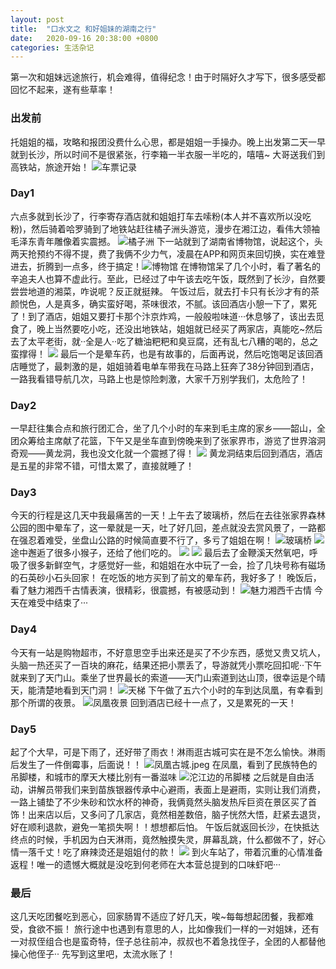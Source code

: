 ```yaml
---
layout: post
title:  "口水文之 和好姐妹的湖南之行"
date:   2020-09-16 20:38:00 +0800
categories: 生活杂记
---
```


第一次和姐妹远途旅行，机会难得，值得纪念！由于时隔好久才写下，很多感受都回忆不起来，遂有些草率！
### 出发前
托姐姐的福，攻略和报团没费什么心思，都是姐姐一手操办。晚上出发第二天一早就到长沙，所以时间不是很紧张，行李箱一半衣服一半吃的，嘻嘻~
大哥送我们到高铁站，旅途开始！
![车票记录](https://upload-images.jianshu.io/upload_images/3981371-39d922634db7fad6.jpeg?imageMogr2/auto-orient/strip%7CimageView2/2/w/1240)
### Day1
六点多就到长沙了，行李寄存酒店就和姐姐打车去嗦粉(本人并不喜欢所以没吃粉)，然后骑着哈罗骑到了地铁站赶往橘子洲头游览，漫步在湘江边，看伟大领袖毛泽东青年雕像着实震撼。
![橘子洲](https://upload-images.jianshu.io/upload_images/3981371-965019683ed31742.jpeg?imageMogr2/auto-orient/strip%7CimageView2/2/w/1240)
下一站就到了湖南省博物馆，说起这个，头两天抢预约不得不提，费了我俩不少力气，凌晨在APP和网页来回切换，实在难登进去，折腾到一点多，终于搞定！![博物馆](https://upload-images.jianshu.io/upload_images/3981371-97dce2e3924c70d1.jpeg?imageMogr2/auto-orient/strip%7CimageView2/2/w/1240)
在博物馆呆了几个小时，看了著名的辛追夫人也算不虚此行。至此，已经过了中午该去吃午饭，既然到了长沙，自然要尝尝地道的湘菜，咋说呢？反正就挺辣。
午饭过后，就去打卡只有长沙才有的茶颜悦色，人是真多，确实蛮好喝，茶味很浓，不腻。该回酒店小憩一下了，累死了！到了酒店，姐姐又要打卡那个汴京炸鸡，一般般啦味道···休息够了，该出去觅食了，晚上当然要吃小吃，还没出地铁站，姐姐就已经买了两家店，真能吃~然后去了太平老街，就··全是人··吃了糖油粑粑和臭豆腐，还有乱七八糟的喝的，总之蛮撑得！
![](https://upload-images.jianshu.io/upload_images/3981371-fc261f147607c604.jpeg?imageMogr2/auto-orient/strip%7CimageView2/2/w/1240)
最后一个是晕车药，也是有故事的，后面再说，然后吃饱喝足该回酒店睡觉了，最刺激的是，姐姐骑着电单车带我在马路上狂奔了38分钟回到酒店，一路我看错导航几次，马路上也是惊险刺激，大家千万别学我们，太危险了！
### Day2
一早赶往集合点和旅行团汇合，坐了几个小时的车来到毛主席的家乡——韶山，全团众筹给主席献了花篮，下午又是坐车直到傍晚来到了张家界市，游览了世界溶洞奇观——黄龙洞，我也没文化就一个震撼了得！
![](https://upload-images.jianshu.io/upload_images/3981371-7d88c3db86c74554.jpeg?imageMogr2/auto-orient/strip%7CimageView2/2/w/1240)
黄龙洞结束后回到酒店，酒店是五星的非常不错，可惜太累了，直接就睡了！
### Day3
今天的行程是这几天中我最痛苦的一天！上午去了玻璃桥，然后在去往张家界森林公园的图中晕车了，这一晕就是一天，吐了好几回，差点就没去赏风景了，一路都在强忍着难受，坐盘山公路的时候简直要不行了，多亏了姐姐在啊！
![玻璃桥](https://upload-images.jianshu.io/upload_images/3981371-8fd32fa0e5d48a57.jpeg?imageMogr2/auto-orient/strip%7CimageView2/2/w/1240)
![](https://upload-images.jianshu.io/upload_images/3981371-fe0fa48a664a227f.jpeg?imageMogr2/auto-orient/strip%7CimageView2/2/w/1240)
途中邂逅了很多小猴子，还给了他们吃的。
![](https://upload-images.jianshu.io/upload_images/3981371-55393316cb92a344.jpeg?imageMogr2/auto-orient/strip%7CimageView2/2/w/1240)
![](https://upload-images.jianshu.io/upload_images/3981371-ac2465665d1f0509.jpeg?imageMogr2/auto-orient/strip%7CimageView2/2/w/1240)
最后去了金鞭溪天然氧吧，呼吸了很多新鲜空气，才感觉好一些，和姐姐在水中玩了一会，捡了几块号称有磁场的石英砂小石头回家！
在吃饭的地方买到了前文的晕车药，我好多了！
晚饭后，看了魅力湘西千古情表演，很精彩，很震撼，有被感动到！
![魅力湘西千古情](https://upload-images.jianshu.io/upload_images/3981371-4df4054a13e37e21.jpeg?imageMogr2/auto-orient/strip%7CimageView2/2/w/1240)
今天在难受中结束了···
### Day4
今天有一站是购物超市，不好意思空手出来还是买了不少东西，感觉又贵又坑人，头脑一热还买了一百块的麻花，结果还把小票丢了，导游就凭小票吃回扣呢··下午就来到了天门山。乘坐了世界最长的索道——天门山索道到达山顶，很幸运是个晴天，能清楚地看到天门洞！
![天梯](https://upload-images.jianshu.io/upload_images/3981371-79d6af871e257db9.jpeg?imageMogr2/auto-orient/strip%7CimageView2/2/w/1240)
下午做了五六个小时的车到达凤凰，有幸看到那个所谓的夜景。
![凤凰夜景](https://upload-images.jianshu.io/upload_images/3981371-0b3572e8f4faeb83.jpeg?imageMogr2/auto-orient/strip%7CimageView2/2/w/1240)
回到酒店已经十一点了，又是累死的一天！
### Day5
起了个大早，可是下雨了，还好带了雨衣！淋雨逛古城可实在是不怎么愉快。淋雨后发生了一件倒霉事，后面说！！
![凤凰古城.jpeg](https://upload-images.jianshu.io/upload_images/3981371-1697d939e31f46f7.jpeg?imageMogr2/auto-orient/strip%7CimageView2/2/w/1240)
在凤凰，看到了民族特色的吊脚楼，和城市的摩天大楼比别有一番滋味
![沱江边的吊脚楼](https://upload-images.jianshu.io/upload_images/3981371-9d59c0f4a2beab7d.jpeg?imageMogr2/auto-orient/strip%7CimageView2/2/w/1240)
之后就是自由活动，讲解员带我们来到苗族银器传承中心避雨，表面上是避雨，实则让我们消费，一路上铺垫了不少朱砂和饮水杯的神奇，我俩竟然头脑发热斥巨资在景区买了首饰！出来店以后，又多问了几家店，竟然相差数倍，脑子恍然大悟，赶紧去退货，好在顺利退款，避免一笔损失啊！！想想都后怕。
午饭后就返回长沙，在快抵达终点的时候，手机因为白天淋雨，竟然触摸失灵，屏幕乱跳，什么都做不了，好心情一落千丈！吃了麻辣烫还是姐姐付的款！
![](https://upload-images.jianshu.io/upload_images/3981371-d12ff9cb577fa633.jpeg?imageMogr2/auto-orient/strip%7CimageView2/2/w/1240)
到火车站了，带着沉重的心情准备返程！唯一的遗憾大概就是没吃到何老师在大本营总提到的口味虾吧···

### 最后
这几天吃团餐吃到恶心，回家肠胃不适应了好几天，唉~每每想起团餐，我都难受，食欲不振！
旅行途中也遇到有意思的人，比如像我们一样的一对姐妹，还有一对叔侄组合也是蛮奇特，侄子总往前冲，叔叔也不着急找侄子，全团的人都替他操心他侄子··
先写到这里吧，太流水账了！
















